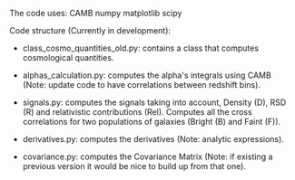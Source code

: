 The code uses:
CAMB
numpy
matplotlib
scipy

Code structure (Currently in development):

- class_cosmo_quantities_old.py: contains a class that computes cosmological quantities.

- alphas_calculation.py: computes the alpha's integrals using CAMB (Note: update code to have correlations between redshift bins). 

- signals.py: computes the signals taking into account, Density (D), RSD (R) and relativistic contributions (Rel). Computes all the cross correlations for two populations of galaxies (Bright (B) and Faint (F)).

- derivatives.py: computes the derivatives (Note: analytic expressions).

- covariance.py: computes the Covariance Matrix (Note: if existing a previous version it would be nice to build up from that one). 


 